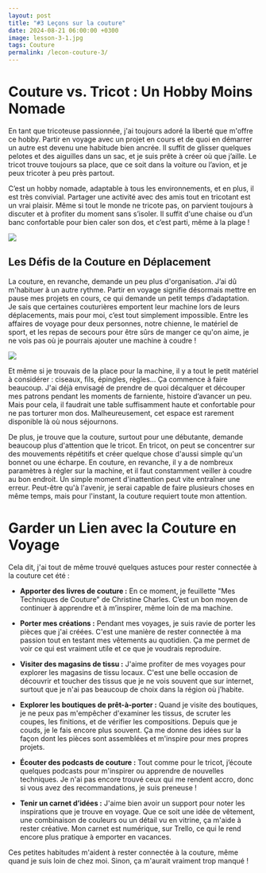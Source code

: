 ```yaml
---
layout: post
title: "#3 Leçons sur la couture"
date: 2024-08-21 06:00:00 +0300
image: lesson-3-1.jpg
tags: Couture
permalink: /lecon-couture-3/
---
```


# Couture vs. Tricot : Un Hobby Moins Nomade

En tant que tricoteuse passionnée, j'ai toujours adoré la liberté que m'offre ce hobby. Partir en voyage avec un projet en cours et de quoi en démarrer un autre est devenu une habitude bien ancrée. Il suffit de glisser quelques pelotes et des aiguilles dans un sac, et je suis prête à créer où que j’aille. Le tricot trouve toujours sa place, que ce soit dans la voiture ou l’avion, et je peux tricoter à peu près partout.

C’est un hobby nomade, adaptable à tous les environnements, et en plus, il est très convivial. Partager une activité avec des amis tout en tricotant est un vrai plaisir. Même si tout le monde ne tricote pas, on parvient toujours à discuter et à profiter du moment sans s’isoler. Il suffit d'une chaise ou d’un banc confortable pour bien caler son dos, et c’est parti, même à la plage !

![]({{site.baseurl}}/images/lesson-3-2.jpg)

## Les Défis de la Couture en Déplacement

La couture, en revanche, demande un peu plus d'organisation. J’ai dû m'habituer à un autre rythme. Partir en voyage signifie désormais mettre en pause mes projets en cours, ce qui demande un petit temps d’adaptation. Je sais que certaines couturières emportent leur machine lors de leurs déplacements, mais pour moi, c’est tout simplement impossible. Entre les affaires de voyage pour deux personnes, notre chienne, le matériel de sport, et les repas de secours pour être sûrs de manger ce qu'on aime, je ne vois pas où je pourrais ajouter une machine à coudre !

![]({{site.baseurl}}/images/lesson-3-3.jpg)

Et même si je trouvais de la place pour la machine, il y a tout le petit matériel à considérer : ciseaux, fils, épingles, règles… Ça commence à faire beaucoup. J'ai déjà envisagé de prendre de quoi décalquer et découper mes patrons pendant les moments de farniente, histoire d’avancer un peu. Mais pour cela, il faudrait une table suffisamment haute et confortable pour ne pas torturer mon dos. Malheureusement, cet espace est rarement disponible là où nous séjournons.

De plus, je trouve que la couture, surtout pour une débutante, demande beaucoup plus d'attention que le tricot. En tricot, on peut se concentrer sur des mouvements répétitifs et créer quelque chose d'aussi simple qu'un bonnet ou une écharpe. En couture, en revanche, il y a de nombreux paramètres à régler sur la machine, et il faut constamment veiller à coudre au bon endroit. Un simple moment d'inattention peut vite entraîner une erreur. Peut-être qu'à l'avenir, je serai capable de faire plusieurs choses en même temps, mais pour l'instant, la couture requiert toute mon attention.

# Garder un Lien avec la Couture en Voyage

Cela dit, j'ai tout de même trouvé quelques astuces pour rester connectée à la couture cet été :

- <strong>Apporter des livres de couture :</strong> En ce moment, je feuillette "Mes Techniques de Couture" de Christine Charles. C’est un bon moyen de continuer à apprendre et à m’inspirer, même loin de ma machine.

- <strong>Porter mes créations :</strong> Pendant mes voyages, je suis ravie de porter les pièces que j'ai créées. C'est une manière de rester connectée à ma passion tout en testant mes vêtements au quotidien. Ça me permet de voir ce qui est vraiment utile et ce que je voudrais reproduire.

- <strong>Visiter des magasins de tissu :</strong> J'aime profiter de mes voyages pour explorer les magasins de tissu locaux. C'est une belle occasion de découvrir et toucher des tissus que je ne vois souvent que sur internet, surtout que je n'ai pas beaucoup de choix dans la région où j’habite.

- <strong>Explorer les boutiques de prêt-à-porter :</strong> Quand je visite des boutiques, je ne peux pas m'empêcher d'examiner les tissus, de scruter les coupes, les finitions, et de vérifier les compositions. Depuis que je couds, je le fais encore plus souvent. Ça me donne des idées sur la façon dont les pièces sont assemblées et m'inspire pour mes propres projets.

- <strong>Écouter des podcasts de couture :</strong> Tout comme pour le tricot, j’écoute quelques podcasts pour m'inspirer ou apprendre de nouvelles techniques. Je n'ai pas encore trouvé ceux qui me rendent accro, donc si vous avez des recommandations, je suis preneuse !

- <strong>Tenir un carnet d’idées :</strong> J'aime bien avoir un support pour noter les inspirations que je trouve en voyage. Que ce soit une idée de vêtement, une combinaison de couleurs ou un détail vu en vitrine, ça m'aide à rester créative. Mon carnet est numérique, sur Trello, ce qui le rend encore plus pratique à emporter en vacances.

Ces petites habitudes m'aident à rester connectée à la couture, même quand je suis loin de chez moi. Sinon, ça m'aurait vraiment trop manqué !